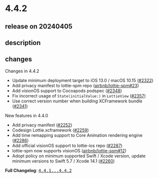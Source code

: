 # 4.4.2

## release on 20240405
## description
## changes
Changes in 4.4.2

* Update minimum deployment target to iOS 13.0 / macOS 10.15 (<a class="issue-link js-issue-link" data-error-text="Failed to load title" data-id="2147501763" data-permission-text="Title is private" data-url="https://github.com/airbnb/lottie-ios/issues/2322" data-hovercard-type="pull_request" data-hovercard-url="/airbnb/lottie-ios/pull/2322/hovercard" href="https://github.com/airbnb/lottie-ios/pull/2322">#2322</a>)
* Add privacy manifest to lottie-spm repo (<a class="issue-link js-issue-link" data-error-text="Failed to load title" data-id="2225845675" data-permission-text="Title is private" data-url="https://github.com/airbnb/lottie-spm/issues/23" data-hovercard-type="pull_request" data-hovercard-url="/airbnb/lottie-spm/pull/23/hovercard" href="https://github.com/airbnb/lottie-spm/pull/23">airbnb/lottie-spm#23</a>)
* Add visionOS support to Cocoapods podspec (<a class="issue-link js-issue-link" data-error-text="Failed to load title" data-id="2203934201" data-permission-text="Title is private" data-url="https://github.com/airbnb/lottie-ios/issues/2348" data-hovercard-type="pull_request" data-hovercard-url="/airbnb/lottie-ios/pull/2348/hovercard" href="https://github.com/airbnb/lottie-ios/pull/2348">#2348</a>)
* Fix incorrect usage of <code>State(initialValue:)</code> in <code>LottieView</code> (<a class="issue-link js-issue-link" data-error-text="Failed to load title" data-id="2221167380" data-permission-text="Title is private" data-url="https://github.com/airbnb/lottie-ios/issues/2357" data-hovercard-type="pull_request" data-hovercard-url="/airbnb/lottie-ios/pull/2357/hovercard" href="https://github.com/airbnb/lottie-ios/pull/2357">#2357</a>)
* Use correct version number when building XCFramework bundle (<a class="issue-link js-issue-link" data-error-text="Failed to load title" data-id="2182458107" data-permission-text="Title is private" data-url="https://github.com/airbnb/lottie-ios/issues/2341" data-hovercard-type="pull_request" data-hovercard-url="/airbnb/lottie-ios/pull/2341/hovercard" href="https://github.com/airbnb/lottie-ios/pull/2341">#2341</a>)

New features in 4.4.0

* Add privacy manifest (<a class="issue-link js-issue-link" data-error-text="Failed to load title" data-id="2033330596" data-permission-text="Title is private" data-url="https://github.com/airbnb/lottie-ios/issues/2252" data-hovercard-type="pull_request" data-hovercard-url="/airbnb/lottie-ios/pull/2252/hovercard" href="https://github.com/airbnb/lottie-ios/pull/2252">#2252</a>)
* Codesign Lottie.xcframework (<a class="issue-link js-issue-link" data-error-text="Failed to load title" data-id="2042311852" data-permission-text="Title is private" data-url="https://github.com/airbnb/lottie-ios/issues/2259" data-hovercard-type="pull_request" data-hovercard-url="/airbnb/lottie-ios/pull/2259/hovercard" href="https://github.com/airbnb/lottie-ios/pull/2259">#2259</a>)
* Add time remapping support to Core Animation rendering engine (<a class="issue-link js-issue-link" data-error-text="Failed to load title" data-id="2073294317" data-permission-text="Title is private" data-url="https://github.com/airbnb/lottie-ios/issues/2286" data-hovercard-type="pull_request" data-hovercard-url="/airbnb/lottie-ios/pull/2286/hovercard" href="https://github.com/airbnb/lottie-ios/pull/2286">#2286</a>)
* Add official visionOS support to lottie-ios repo (<a class="issue-link js-issue-link" data-error-text="Failed to load title" data-id="2075417303" data-permission-text="Title is private" data-url="https://github.com/airbnb/lottie-ios/issues/2287" data-hovercard-type="pull_request" data-hovercard-url="/airbnb/lottie-ios/pull/2287/hovercard" href="https://github.com/airbnb/lottie-ios/pull/2287">#2287</a>)
* lottie-spm now supports visionOS (<a class="issue-link js-issue-link" data-error-text="Failed to load title" data-id="1893481451" data-permission-text="Title is private" data-url="https://github.com/airbnb/lottie-spm/issues/12" data-hovercard-type="pull_request" data-hovercard-url="/airbnb/lottie-spm/pull/12/hovercard" href="https://github.com/airbnb/lottie-spm/pull/12">airbnb/lottie-spm#12</a>)
* Adopt policy on minimum supported Swift / Xcode version, update minimum versions to Swift 5.7 / Xcode 14.1 (<a class="issue-link js-issue-link" data-error-text="Failed to load title" data-id="2042655983" data-permission-text="Title is private" data-url="https://github.com/airbnb/lottie-ios/issues/2260" data-hovercard-type="pull_request" data-hovercard-url="/airbnb/lottie-ios/pull/2260/hovercard" href="https://github.com/airbnb/lottie-ios/pull/2260">#2260</a>)

<strong>Full Changelog</strong>: <a class="commit-link" href="https://github.com/airbnb/lottie-ios/compare/4.4.1...4.4.2"><tt>4.4.1...4.4.2</tt></a>

